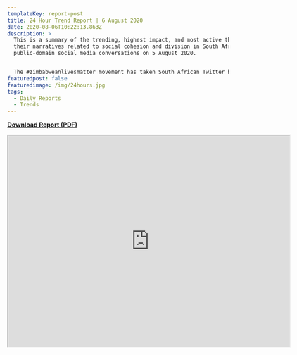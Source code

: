 ```yaml
---
templateKey: report-post
title: 24 Hour Trend Report | 6 August 2020
date: 2020-08-06T10:22:13.863Z
description: >
  This is a summary of the trending, highest impact, and most active themes and
  their narratives related to social cohesion and division in South African
  public-domain social media conversations on 5 August 2020.


  The #zimbabweanlivesmatter movement has taken South African Twitter by storm, overshadowing many of the issues that have prevailed on social media over the past weeks.
featuredpost: false
featuredimage: /img/24hours.jpg
tags:
  - Daily Reports
  - Trends
---
```

**[Download Report (PDF)](https://drive.google.com/u/5/uc?id=17gQcw7HYxK4xuon-6JgbSRkyPTCA0-tQ&export=download)**

<iframe src="https://drive.google.com/file/d/17gQcw7HYxK4xuon-6JgbSRkyPTCA0-tQ/preview" width="640" height="480"></iframe>